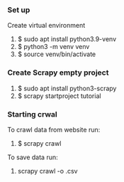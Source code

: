 ### Set up
Create virtual environment
1. $ sudo apt install python3.9-venv
2. $ python3 -m venv venv
3. $ source venv/bin/activate

### Create Scrapy empty project
1. $ sudo apt install python3-scrapy
2. $ scrapy startproject tutorial

### Starting crwal
To crawl data from website run:
1. $ scrapy crawl <name>

To save data run:
1. scrapy crawl <name> -o <filename>.csv
